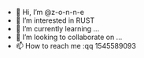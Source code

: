 - 👋 Hi, I’m @z-o-n-n-e
- 👀 I’m interested in RUST
- 🌱 I’m currently learning ...
- 💞️ I’m looking to collaborate on ...
- 📫 How to reach me :qq 1545589093

<!---
z-o-n-n-e/z-o-n-n-e is a ✨ special ✨ repository because its `README.md` (this file) appears on your GitHub profile.
You can click the Preview link to take a look at your changes.
--->
